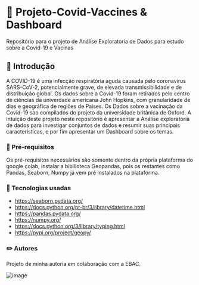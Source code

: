 # 🚀 Projeto-Covid-Vaccines & Dashboard
Repositório para o projeto de Análise Exploratoria de Dados para estudo sobre a Covid-19 e Vacinas

## 👷 Introdução
A COVID-19 é uma infecção respiratória aguda causada pelo coronavírus SARS-CoV-2, potencialmente grave, de elevada transmissibilidade e de distribuição global. Os dados sobre a Covid-19 foram retirados pelo centro de ciências da univerdade americana John Hopkins, com granularidade de dias e geográfica de regiões de Paises. Os Dados sobre a vacinação da Covid-19 sao compilados do projeto da universidade britânica de Oxford. A intuição deste projeto neste repositório é apresentar a Análise exploratória de dados para investigar conjuntos de dados e resumir suas principais características, e por fim apresentar um Dashboard sobre os temas.

### 📝 Pré-requisitos
Os pré-requisitos necessários são somente dentro da própria plataforma do google colab, instalar a bibilioteca Geopandas, pois os restantes como Pandas, Seaborn, Numpy já vem pré instalados na plataforma.

### 📱 Tecnologias usadas
* https://seaborn.pydata.org/
* https://docs.python.org/pt-br/3/library/datetime.html
* https://pandas.pydata.org/
* https://numpy.org/
* https://docs.python.org/3/library/typing.html
* https://pypi.org/project/geopy/

### ✏️ Autores
Projeto de minha autoria em colaboração com a EBAC.

![image](https://github.com/gfreitaso/COVID-VACCINES/assets/122119144/a7c1d23e-fb40-46e1-936c-0e0d6cac7b84)


